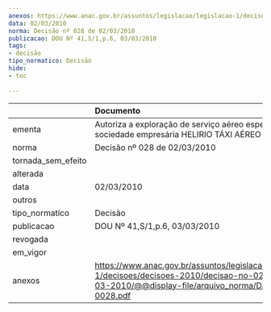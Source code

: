```yaml
---
anexos: https://www.anac.gov.br/assuntos/legislacao/legislacao-1/decisoes/decisoes-2010/decisao-no-028-de02-03-2010/@@display-file/arquivo_norma/DA2010-0028.pdf
data: 02/03/2010
norma: Decisão nº 028 de 02/03/2010
publicacao: DOU Nº 41,S/1,p.6, 03/03/2010
tags:
- decisão
tipo_normatico: Decisão
hide: 
- toc 
 
---
```


|                    | Documento                                                                                                                                                |
|:-------------------|:---------------------------------------------------------------------------------------------------------------------------------------------------------|
| ementa             | Autoriza a exploração de serviço aéreo especializado por sociedade empresária HELIRIO TÁXI AÉREO LTDA.                                                   |
| norma              | Decisão nº 028 de 02/03/2010                                                                                                                             |
| tornada_sem_efeito |                                                                                                                                                          |
| alterada           |                                                                                                                                                          |
| data               | 02/03/2010                                                                                                                                               |
| outros             |                                                                                                                                                          |
| tipo_normatico     | Decisão                                                                                                                                                  |
| publicacao         | DOU Nº 41,S/1,p.6, 03/03/2010                                                                                                                            |
| revogada           |                                                                                                                                                          |
| em_vigor           |                                                                                                                                                          |
| anexos             | https://www.anac.gov.br/assuntos/legislacao/legislacao-1/decisoes/decisoes-2010/decisao-no-028-de02-03-2010/@@display-file/arquivo_norma/DA2010-0028.pdf |